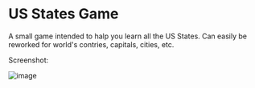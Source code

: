 # US States Game

A small game intended to halp you learn all the US States. Can easily be reworked for world's contries, capitals, cities, etc.

Screenshot:

![image](https://user-images.githubusercontent.com/75262108/177406074-196bdbcd-53d9-458f-a229-757a51bf4a4e.png)
